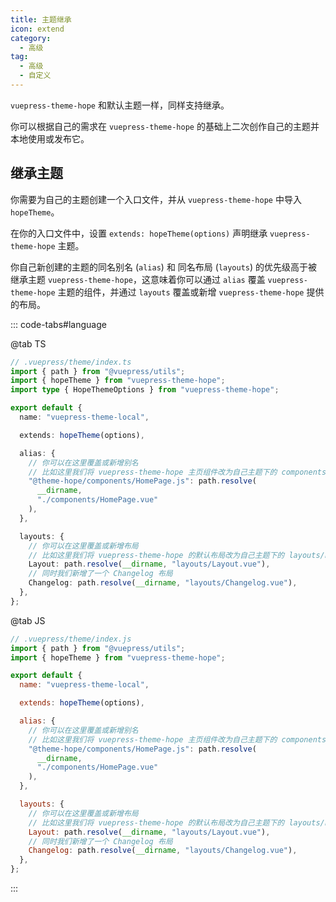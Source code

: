```yaml
---
title: 主题继承
icon: extend
category:
  - 高级
tag:
  - 高级
  - 自定义
---
```


`vuepress-theme-hope` 和默认主题一样，同样支持继承。

你可以根据自己的需求在 `vuepress-theme-hope` 的基础上二次创作自己的主题并本地使用或发布它。

<!-- more -->

## 继承主题

你需要为自己的主题创建一个入口文件，并从 `vuepress-theme-hope` 中导入 `hopeTheme`。

在你的入口文件中，设置 `extends: hopeTheme(options)` 声明继承 `vuepress-theme-hope` 主题。

你自己新创建的主题的同名别名 (`alias`) 和 同名布局 (`layouts`) 的优先级高于被继承主题 `vuepress-theme-hope`，这意味着你可以通过 `alias` 覆盖 `vuepress-theme-hope` 主题的组件，并通过 `layouts` 覆盖或新增 `vuepress-theme-hope` 提供的布局。

::: code-tabs#language

@tab TS

```ts
// .vuepress/theme/index.ts
import { path } from "@vuepress/utils";
import { hopeTheme } from "vuepress-theme-hope";
import type { HopeThemeOptions } from "vuepress-theme-hope";

export default {
  name: "vuepress-theme-local",

  extends: hopeTheme(options),

  alias: {
    // 你可以在这里覆盖或新增别名
    // 比如这里我们将 vuepress-theme-hope 主页组件改为自己主题下的 components/HomePage.vue
    "@theme-hope/components/HomePage.js": path.resolve(
      __dirname,
      "./components/HomePage.vue"
    ),
  },

  layouts: {
    // 你可以在这里覆盖或新增布局
    // 比如这里我们将 vuepress-theme-hope 的默认布局改为自己主题下的 layouts/Layout.vue
    Layout: path.resolve(__dirname, "layouts/Layout.vue"),
    // 同时我们新增了一个 Changelog 布局
    Changelog: path.resolve(__dirname, "layouts/Changelog.vue"),
  },
};
```

@tab JS

```js
// .vuepress/theme/index.js
import { path } from "@vuepress/utils";
import { hopeTheme } from "vuepress-theme-hope";

export default {
  name: "vuepress-theme-local",

  extends: hopeTheme(options),

  alias: {
    // 你可以在这里覆盖或新增别名
    // 比如这里我们将 vuepress-theme-hope 主页组件改为自己主题下的 components/HomePage.vue
    "@theme-hope/components/HomePage.js": path.resolve(
      __dirname,
      "./components/HomePage.vue"
    ),
  },

  layouts: {
    // 你可以在这里覆盖或新增布局
    // 比如这里我们将 vuepress-theme-hope 的默认布局改为自己主题下的 layouts/Layout.vue
    Layout: path.resolve(__dirname, "layouts/Layout.vue"),
    // 同时我们新增了一个 Changelog 布局
    Changelog: path.resolve(__dirname, "layouts/Changelog.vue"),
  },
};
```

:::
